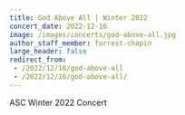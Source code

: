 ```yaml
---
title: God Above All | Winter 2022
concert_date: 2022-12-16
image: /images/concerts/god-above-all.jpg
author_staff_member: forrest-chapin
large_header: false
redirect_from:
 - /2022/12/16/god-above-all
 - /2022/12/16/god-above-all/
---
```


ASC Winter 2022 Concert